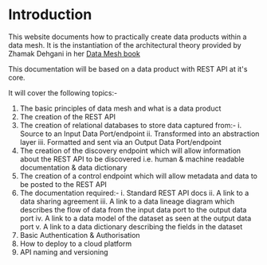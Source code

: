 # Introduction
This website documents how to practically create data products within a data mesh.
It is the instantiation of the architectural theory provided by Zhamak Dehgani in her [Data Mesh book](https://www.oreilly.com/library/view/data-mesh/9781492092384/")

This documentation will be based on a data product with REST API at it's core.

It will cover the following topics:- 
1. The basic principles of data mesh and what is a data product
2. The creation of the REST API
2. The creation of relational databases to store data captured from:-
   i. Source to an Input Data Port/endpoint
   ii. Transformed into an abstraction layer
   iii. Formatted and sent via an Output Data Port/endpoint
3. The creation of the discovery endpoint which will allow information about the REST API to be discovered 
   i.e. human & machine readable documentation & data dictionary
4. The creation of a control endpoint which will allow metadata and data to be posted to the REST API
5. The documentation required:-
   i. Standard REST API docs
   ii. A link to a data sharing agreement
   iii. A link to a data lineage diagram which describes the flow of data from the input data port to the output data port
   iv. A link to a data model of the dataset as seen at the output data port
   v. A link to a data dictionary describing the fields in the dataset
6. Basic Authentication & Authorisation
7. How to deploy to a cloud platform
8. API naming and versioning
